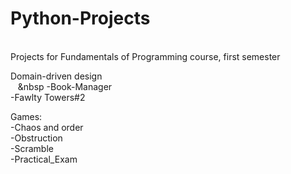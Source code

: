 # Python-Projects
<br/>
Projects for Fundamentals of Programming course, first semester<br/>

Domain-driven design<br/>
 &nbsp;&nbsp;&nbsp;&nbsp -Book-Manager<br/>
  -Fawlty Towers#2<br/>

   Games:<br/>
    -Chaos and order<br/>
    -Obstruction<br/>
    -Scramble<br/>
    -Practical_Exam<br/>
<br/>
